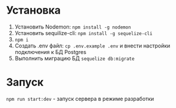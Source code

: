 # Установка
1. Установить Nodemon: `npm install -g nodemon`
2. Установить sequilize-cli: `npm install -g sequelize-cli`
3. `npm i`
4. Создать .env файл: `cp .env.example .env` и внести настройки подключения к БД Postgres
5. Выполнить миграцию БД `sequelize db:migrate`

# Запуск

`npm run start:dev` - запуск сервера в режиме разработки

